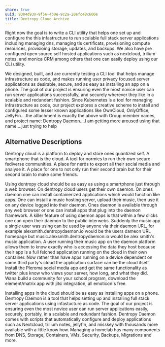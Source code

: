 ```yaml
---
share: true
uuid: 9304d930-9f56-4b0e-9c2a-20efc48c600e
title: Dentropy Cloud Archive
---
```

Right now the goal is to write a CLI utility that helps one set up and configure the this infastructure to run scalable full stack server applications including managing dns, managing tls certificats, provisioning compute resources, provisioing storage, updates, and backups. We also have pre configued open source self hosted applications such as nextcloud, trilium notes, and monica CRM among others that one can easily deploy using our CLI utility.

We designed, built, and are currently testing a CLI tool that helps manage infrastructure as code, and makes running user privacy focused server applications as desirable, secure, and as easy as installing an app on a phone. The goal of our project is ensuring even the most novice user can run server applications successfully, and securely wherever they like in a scalable and redundant fashion. Since Kubernetes is a tool for managing infrastructure as code, our project explores a creative scheme to install and configured some lesser known applications like OwnCloud, OnlyOffice, JellyFin....the attachment is exactly the above with Group member names, and project name: Dentropy Daemon....I am getting more aroused using that name....just trying to help

  
## Alternative Descriptions

Dentropy cloud is a platform to deploy and store ones quantized self. A smartphone that is the cloud. A tool for normies to run their own secure fediverse communities. A place for nerds to export all their social media and analyse it. A place for one to not only run their second brain but for their second brain to make some friends.

Using dentropy cloud should be as easy as using a smartphone just through a web browser. On dentropy cloud users get their own daemon. On ones daemon one can install containerized applications which would function like apps. One can install a music hosting server, upload their music, then use it on any device logged into their daemon. Ones daemon is available through any web browser or one can install apps that plug into the daemon framework. A killer feature of using daemon apps is that within a few clicks one can open their daemon to the public interwebs. Suddenly the music app a single user was using can be used by anyone via their daemon URL, for example alexsmith.dentropydaemon.io would be the users dameon URL homepage but music.alexsmith.dentropydaemon.io would be alex smith's music application. A user running their music app on the daemon platform allows them to know exactly who is accessing the data they host because their app is a full felched application running on the cloud in their own container. Now rather than have apps running on a device dependent on some third party's cloud the application surface can be the cloud itself. Install the Pleroma social media app and get the same functionality as twitter plus know who views your server, how long, and what they did. Wana build a community for your school program, download the element/matrix app with jitsi integration, all emoticon's free.

Installing apps in the cloud should be as easy as installing apps on a phone. Dentropy Daemon is a tool that helps setting up and installing full stack server applications using infastucture as code. The goal of our project is ensuring even the most novice user can run server applications easily, securely, portably, in a scalable and redundant fashion. Dentropy Daemon comes with scripts that automatically configure and deploy applications such as Nextcloud, trilium notes, jellyfin, and misskey with thousands more available with a little know how. Managing a homelab has many components from DNS, Storage, Containers, VMs, Security, Backups, Migrations and more.